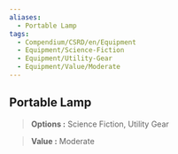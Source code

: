 ```yaml
---
aliases:
  - Portable Lamp
tags:
  - Compendium/CSRD/en/Equipment
  - Equipment/Science-Fiction
  - Equipment/Utility-Gear
  - Equipment/Value/Moderate
---
```

  
    
## Portable Lamp    
    
>    
> **Options :** Science Fiction, Utility Gear    
> **Value :** Moderate
